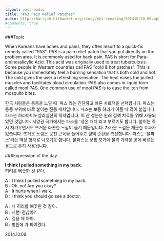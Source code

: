 ```yaml
---
layout: post-audio
title: "#63 Pain Relief Patches"
audio: http://harryoh.bitbucket.org/study/ebs-speaking/201410/10-09.mp3
#comments: true
---
```


###Topic

When Koreans have aches and pains, they often resort to a quick-fix remedy called "PAS". PAS is a pain relief patch that you put directly on the problem area. It is commonly used for back pain. PAS is short for Para-aminosalicylic Acid. This acid was originally used to treat tuberculosis. Some people in Western countries call PAS "cold & hot patches". This is because you immediately feel a burning sensation that's both cold and hot. The cold gives the user a refreshing sensation. The heat eases the pulled muscles and facilitates blood circulation. PAS also comes in liquid form called mool PAS. One common use of mool PAS is to ease the itch from mosquito bites.

한국 사람들은 통증을 느낄 때 '파스'라는 간단하고 빠른 치료책을 선택합니다. 파스는 통증 부위에 바로 붙이는 진통 패치입니다. 파스는 보통 허리가 아플 때 많이 붙입니다. 파스는 파라아미노살리실산의 약자입니다. 이 산 성분은 원래 결핵 치료를 위해 사용되었던 것입니다. 서양권 국가에서는 파스를 '냉온 패치'라고 부르기도 합니다. 붙이는 즉시 차가우면서도 뜨거운 화끈한 느낌이 들기 때문입니다. 차가운 느낌은 개운한 효과가 있습니다. 뜨거운 느낌은 뭉친 근육을 풀어주고 혈액 순환을 촉진합니다. 파스는 '물파스'라는 액상 형태로 나오기도 합니다. 물파스는 보통 모기에 물려 가려운 곳에 바르는 용도로 흔히 사용됩니다.

###Expression‍ of the day

**I think I pulled something in my back.**  
허리를 삐긋한 것 같아.

A : I think I pulled something in my back.  
B : Oh, no! Are you okay?  
A : It hurts when I walk.  
B : I think you should go see a doctor.  

A : 나 허리를 삐끗한 것 같아.  
B : 저런! 괜찮아?  
A : 걸을 때 아파.  
B : 병원에 가 봐야겠다.

2014.10.09